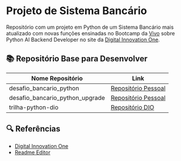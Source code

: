 # Projeto de Sistema Bancário
Repositório com um projeto em Python de um Sistema Bancário mais atualizado com novas funções ensinadas no Bootcamp da [Vivo](https://vivo.com.br) sobre Python AI Backend Developer no site da [Digital Innovation One](https://www.dio.me/).

## 📚 Repositório Base para Desenvolver
| Nome Repositório | Link |
|-------|---------|
| desafio_bancario_python | [Repositório Pessoal](https://github.com/marcaocamargo/desafio_bancario_python.git)
| desafio_bancario_python_upgrade | [Repositório Pessoal](https://github.com/marcaocamargo/desafio_bancario_python_upgrade.git)
| trilha-python-dio | [Repositório DIO](https://github.com/digitalinnovationone/trilha-python-dio.git)

## 🔍 Referências 
- [Digital Innovation One](https://www.dio.me/)
- [Readme Editor](https://readme.so/pt/)
#
